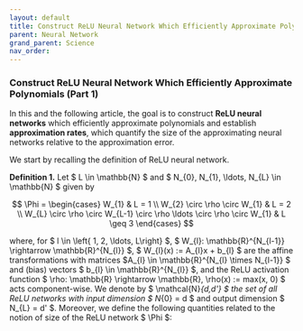 ```yaml
---
layout: default
title: Construct ReLU Neural Network Which Efficiently Approximate Polynomials (Part 1)
parent: Neural Network
grand_parent: Science
nav_order: 
---
```


### Construct ReLU Neural Network Which Efficiently Approximate Polynomials (Part 1)

In this and the following article, the goal is to construct **ReLU neural networks** which efficiently approximate polynomials and establish **approximation rates**, which quantify the size of the approximating neural networks relative to the approximation error. 

We start by recalling the definition of ReLU neural network. 

**Definition 1.** Let $ L \in \mathbb{N} $ and $ N_{0}, N_{1}, \ldots, N_{L} \in \mathbb{N} $ given by

$$  
    \Phi = 
    \begin{cases} 
      W_{1} & L = 1 \\
      W_{2} \circ \rho \circ W_{1} & L = 2 \\
      W_{L} \circ \rho \circ W_{L-1} \circ \rho \ldots \circ \rho \circ W_{1} & L \geq 3
   \end{cases}
$$

where, for $ l \in \left\{ 1, 2, \ldots, L\right\} $, $ W_{l}: \mathbb{R}^{N_{l-1}} \rightarrow \mathbb{R}^{N_{l}} $, $ W_{l}(x) := A_{l}x + b_{l} $ are the affine transformations with matrices $A_{l} \in \mathbb{R}^{N_{l} \times N_{l-1}} $ and (bias) vectors $ b_{l} \in \mathbb{R}^{N_{l}} $, and the ReLU activation function $ \rho: \mathbb{R} \rightarrow \mathbb{R}, \rho(x) := max(x, 0) $ acts component-wise. We denote by $ \mathcal{N}_{d,d'} $ the set of all ReLU networks with input dimension $ N_{0} = d $ and output dimension $ N_{L} = d' $. Moreover, we define the following quantities related to the notion of size of the ReLU network $ \Phi $:




